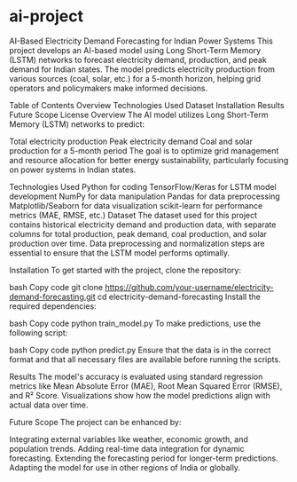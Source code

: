 # ai-project
AI-Based Electricity Demand Forecasting for Indian Power Systems
This project develops an AI-based model using Long Short-Term Memory (LSTM) networks to forecast electricity demand, production, and peak demand for Indian states. The model predicts electricity production from various sources (coal, solar, etc.) for a 5-month horizon, helping grid operators and policymakers make informed decisions.

Table of Contents
Overview
Technologies Used
Dataset
Installation
Results
Future Scope
License
Overview
The AI model utilizes Long Short-Term Memory (LSTM) networks to predict:

Total electricity production
Peak electricity demand
Coal and solar production for a 5-month period
The goal is to optimize grid management and resource allocation for better energy sustainability, particularly focusing on power systems in Indian states.

Technologies Used
Python for coding
TensorFlow/Keras for LSTM model development
NumPy for data manipulation
Pandas for data preprocessing
Matplotlib/Seaborn for data visualization
scikit-learn for performance metrics (MAE, RMSE, etc.)
Dataset
The dataset used for this project contains historical electricity demand and production data, with separate columns for total production, peak demand, coal production, and solar production over time. Data preprocessing and normalization steps are essential to ensure that the LSTM model performs optimally.


Installation
To get started with the project, clone the repository:

bash
Copy code
git clone https://github.com/your-username/electricity-demand-forecasting.git
cd electricity-demand-forecasting
Install the required dependencies:


bash
Copy code
python train_model.py
To make predictions, use the following script:

bash
Copy code
python predict.py
Ensure that the data is in the correct format and that all necessary files are available before running the scripts.

Results
The model's accuracy is evaluated using standard regression metrics like Mean Absolute Error (MAE), Root Mean Squared Error (RMSE), and R² Score. Visualizations show how the model predictions align with actual data over time.

Future Scope
The project can be enhanced by:

Integrating external variables like weather, economic growth, and population trends.
Adding real-time data integration for dynamic forecasting.
Extending the forecasting period for longer-term predictions.
Adapting the model for use in other regions of India or globally.
